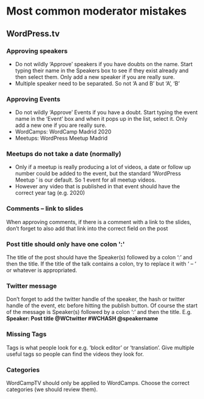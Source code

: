 # Most common moderator mistakes

## WordPress.tv

### Approving speakers

* Do not wildly ‘Approve’ speakers if you have doubts on the name. Start typing their name in the Speakers box to see if they exist already and then select them. Only add a new speaker if you are really sure.
* Multiple speaker need to be separated. So not ‘A and B’ but ‘A’, ‘B’

### Approving Events

* Do not wildly ‘Approve’ Events if you have a doubt. Start typing the event name in the ‘Event’ box and when it pops up in the list, select it. Only add a new one if you are really sure.
* WordCamps: WordCamp Madrid 2020
* Meetups: WordPress Meetup Madrid

### Meetups do not take a date (normally)
* Only if a meetup is really producing a lot of videos, a date or follow up number could be added to the event, but the standard ‘WordPress Meetup <city>’ is our default. So 1 event for all meetup videos.
* However any video that is published in that event should have the correct year tag (e.g. 2020)

### Comments – link to slides

When approving comments, if there is a comment with a link to the slides, don’t forget to also add that link into the correct field on the post

### Post title should only have one colon ':'
  
The title of the post should have the Speaker(s) followed by a colon ‘:’ and then the title. If the title of the talk contains a colon, try to replace it with ‘ – ‘ or whatever is appropriated.

### Twitter message
  
Don’t forget to add the twitter handle of the speaker, the hash or twitter handle of the event, etc before hitting the publish button. Of course the start of the message is Speaker(s) followed by a colon ‘:’ and then the title. E.g.
**Speaker: Post title @WCtwitter #WCHASH @speakername**

### Missing Tags
Tags is what people look for e.g. ‘block editor’ or ‘translation’. Give multiple useful tags so people can find the videos they look for.
  
### Categories
WordCampTV should only be applied to WordCamps. Choose the correct categories (we should review them).
